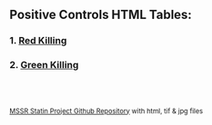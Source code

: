 ## Positive Controls HTML Tables:
### 1. [Red Killing](red_killing.html)
### 2. [Green Killing](green_killing.html)

<footer>
  <br>
  <br>
  <!-- other footer content -->

  <!-- Link to GitHub profile -->
  <small><a href="https://github.com/ebowen19/MSSR-Statin-Project/" target="_blank">MSSR Statin Project Github Repository</a> with html, tif & jpg files</small>
</footer>
